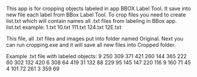 This app is for cropping objects labeled in app BBOX Label Tool. It save into new file each label from BBox Label Tool. To crop files you need to create list.txt which will contain names all .txt files from labeling in BBox app. list.txt example:
1.txt
10.txt
111.txt
124.txt
12E.txt

This file, all .txt files and images put into folder named Original. Next you can run cropping.exe and it will save all new files into Cropped folder.

Example .txt file with labeled objects:
9
250 309 371 421
260 144 365 222
60 302 132 420
6 308 64 419
31 132 88 229
95 145 147 220
116 9 160 71
45 4 101 72
261 3 359 69

